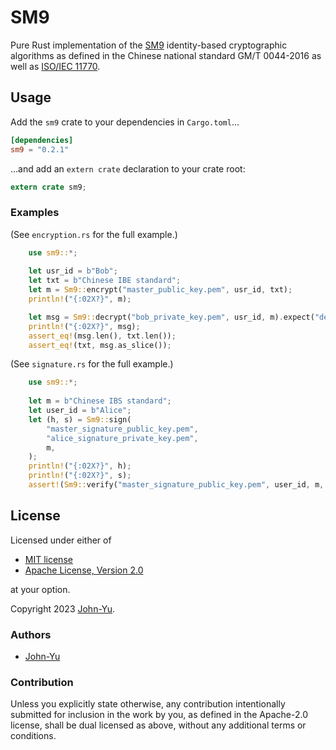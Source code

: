 # SM9

Pure Rust implementation of the [SM9](https://en.wikipedia.org/wiki/SM9_(cryptography_standard)) identity-based cryptographic algorithms as defined in the Chinese national standard GM/T 0044-2016 as well as [ISO/IEC 11770](https://www.iso.org/standard/82709.html).

## Usage

Add the `sm9` crate to your dependencies in `Cargo.toml`...

```toml
[dependencies]
sm9 = "0.2.1"
```

...and add an `extern crate` declaration to your crate root:

```rust
extern crate sm9;
```

### Examples

(See `encryption.rs` for the full example.)

```rust
    use sm9::*;
    
    let usr_id = b"Bob";
    let txt = b"Chinese IBE standard";
    let m = Sm9::encrypt("master_public_key.pem", usr_id, txt);
    println!("{:02X?}", m);

    let msg = Sm9::decrypt("bob_private_key.pem", usr_id, m).expect("decrypt error");
    println!("{:02X?}", msg);
    assert_eq!(msg.len(), txt.len());
    assert_eq!(txt, msg.as_slice());
```

(See `signature.rs` for the full example.)

```rust
    use sm9::*;
    
    let m = b"Chinese IBS standard";
    let user_id = b"Alice";
    let (h, s) = Sm9::sign(
        "master_signature_public_key.pem",
        "alice_signature_private_key.pem",
        m,
    );
    println!("{:02X?}", h);
    println!("{:02X?}", s);
    assert!(Sm9::verify("master_signature_public_key.pem", user_id, m, (h, s)));
```

## License

Licensed under either of

* [MIT license](http://opensource.org/licenses/MIT)
* [Apache License, Version 2.0](http://www.apache.org/licenses/LICENSE-2.0)

at your option.

Copyright 2023 [John-Yu](https://github.com/John-Yu).

### Authors

* [John-Yu](https://github.com/John-Yu)

### Contribution

Unless you explicitly state otherwise, any contribution intentionally
submitted for inclusion in the work by you, as defined in the Apache-2.0
license, shall be dual licensed as above, without any additional terms or
conditions.